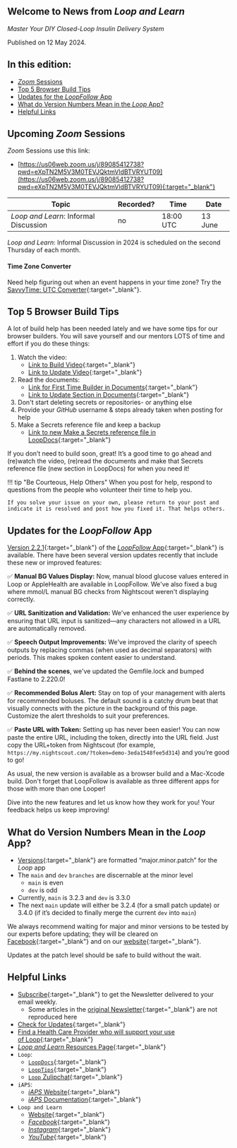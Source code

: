 ## Welcome to News from&nbsp;_<span translate="no">Loop and Learn</span>_

_Master Your DIY Closed-Loop Insulin Delivery System_

Published on 12 May 2024.

## In this edition:

* [*Zoom* Sessions](#upcoming-zoom-sessions)
* [Top 5 Browser Build Tips](#top-5-browser-build-tips)
* [Updates for the *LoopFollow* App](#updates-for-the-loopfollow-app)
* [What do Version Numbers Mean in the *Loop* App?](#what-do-version-numbers-mean-in-the-loop-app)
* [Helpful Links](#helpful-links)

## Upcoming *Zoom* Sessions

*Zoom* Sessions use this link:

* [https://us06web.zoom.us/j/89085412738?pwd=eXpTN2M5V3M0TEVJQktmVldBTVRYUT09](https://us06web.zoom.us/j/89085412738?pwd=eXpTN2M5V3M0TEVJQktmVldBTVRYUT09){:target="_blank"}

| Topic | Recorded? | Time | Date |
| - | - | - | - |
| _<span translate="no">Loop and Learn</span>_: Informal Discussion | no | 18:00 UTC | 13 June |

_<span translate="no">Loop and Learn</span>_: Informal Discussion in 2024 is scheduled on the second Thursday of each month.

#### Time Zone Converter

Need help figuring out when an event happens in your time zone? Try the [SavvyTime: UTC Converter](https://savvytime.com/converter/utc){:target="_blank"}.

## Top 5 Browser Build Tips

A lot of build help has been needed lately and we have some tips for our browser builders. You will save yourself and our mentors LOTS of time and effort if you do these things:

1. Watch the video:
    * [Link to Build Video](https://www.youtube.com/watch?v=kiu5ho0MTW8){:target="_blank"}
    * [Link to Update Video](https://www.youtube.com/watch?v=0ipTsiqbbrQ&t=2s){:target="_blank"}
2. Read the documents:
    * [Link for First Time Builder in Documents](https://loopkit.github.io/loopdocs/gh-actions/gh-overview/){:target="_blank"}
    * [Link to Update Section in Documents](https://loopkit.github.io/loopdocs/gh-actions/gh-update/){:target="_blank"}
3. Don't start deleting secrets or repositories- or anything else
4. Provide your *GitHub* username & steps already taken when posting for help 
5. Make a Secrets reference file and keep a backup
    * [Link to new Make a Secrets reference file in LoopDocs](https://loopkit.github.io/loopdocs/gh-actions/gh-first-time/#make-a-secrets-reference-file){:target="_blank"}

If you don’t need to build soon, great! It’s a good time to go ahead and (re)watch the video, (re)read the documents and make that Secrets reference file (new section in LoopDocs) for when you need it!

!!! tip "Be Courteous, Help Others"
    When you post for help, respond to questions from the people who volunteer their time to help you.

    If you solve your issue on your own, please return to your post and indicate it is resolved and post how you fixed it. That helps others.

## Updates for the *LoopFollow* App

[Version 2.2.1](https://github.com/loopandlearn/LoopFollow/releases){:target="_blank"} of the [*LoopFollow* App](https://www.loopandlearn.org/loop-follow/){:target="_blank"} is available. There have been several version updates recently that include these new or improved features:

✅ **Manual BG Values Display:** Now, manual blood glucose values entered in Loop or AppleHealth are available in LoopFollow. We've also fixed a bug where mmol/L manual BG checks from Nightscout weren't displaying correctly.

✅ **URL Sanitization and Validation:** We've enhanced the user experience by ensuring that URL input is sanitized—any characters not allowed in a URL are automatically removed.

✅ **Speech Output Improvements:** We've improved the clarity of speech outputs by replacing commas (when used as decimal separators) with periods. This makes spoken content easier to understand.

✅ **Behind the scenes**, we've updated the Gemfile.lock and bumped Fastlane to 2.220.0!

✅ **Recommended Bolus Alert:** Stay on top of your management with alerts for recommended boluses. The default sound is a catchy drum beat that visually connects with the picture in the background of this page. Customize the alert thresholds to suit your preferences.

✅ **Paste URL with Token:** Setting up has never been easier! You can now paste the entire URL, including the token, directly into the URL field. Just copy the URL+token from Nightscout (for example, `https://my.nightscout.com/?token=demo-3eda1548fee5d314`) and you’re good to go!

As usual, the new version is available as a browser build and a Mac-Xcode build. Don't forget that LoopFollow is available as three different apps for those with more than one Looper!

Dive into the new features and let us know how they work for you! Your feedback helps us keep improving!

## What do Version Numbers Mean in the *Loop* App?

* [Versions](https://loopkit.github.io/loopdocs/version/overview-version/){:target="_blank"} are formatted “major.minor.patch” for the *Loop* app
* The `main` and `dev` `branches` are discernable at the minor level
    - `main` is even 
    - `dev` is odd
* Currently, `main` is 3.2.3 and `dev` is 3.3.0
* The next `main` update will either be 3.2.4 (for a small patch update) or 3.4.0 (if it’s decided to finally merge the current `dev` into `main`)

We always recommend waiting for major and minor versions to be tested by our experts before updating; they will be cleared on [Facebook](https://www.facebook.com/groups/LOOPandLEARN){:target="_blank"} and on our [website](https://www.loopandlearn.org/version-updates/){:target="_blank"}.

Updates at the patch level should be safe to build without the wait. 

## Helpful Links

* [Subscribe](https://www.loopandlearn.org/newsletter-signup/){:target="_blank"} to get the Newsletter delivered to your email weekly.
    * Some articles in the [original Newsletter](https://www.loopandlearn.org/2022/10/19/loop-and-learn-newsletter/){:target="_blank"} are not reproduced here
* [Check for Updates](https://www.loopandlearn.org/version-updates/){:target="_blank"}
* [Find a Health Care Provider who will support your use of&nbsp;<span translate="no">Loop</span>](https://www.loopandlearn.org/hcp-recommendations/){:target="_blank"}
* [_<span translate="no">Loop and Learn</span>_&nbsp;Resources Page](https://www.loopandlearn.org/resources/){:target="_blank"}
* <code>Loop</code>:
    * [`LoopDocs`](https://loopkit.github.io/loopdocs/){:target="_blank"}
    * [`LoopTips`](https://loopkit.github.io/looptips/){:target="_blank"}
    * [`Loop` Zulipchat](https://loop.zulipchat.com/){:target="_blank"}
* <code>iAPS</code>:
    * [*iAPS* Website](https://www.iaps-app.org/){:target="_blank"}
    * [*iAPS* Documentation](http://iapsdocs.org/){:target="_blank"}
* <code>Loop and Learn</code>
    * [Website](https://www.loopandlearn.org/){:target="_blank"}
    * [*Facebook*](https://www.facebook.com/groups/LOOPandLEARN){:target="_blank"}
    * [*Instagram*](https://www.instagram.com/loopandlearn/){:target="_blank"}
    * [*YouTube*](https://www.youtube.com/c/loopandlearn){:target="_blank"}
